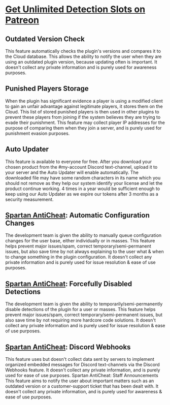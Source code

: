 # <a href="https://vagdedes.com/patreon">Get Unlimited Detection Slots on Patreon</a>

## Outdated Version Check
This feature automatically checks the plugin's versions and compares it to the Cloud database. This allows the ability to notify the user when they are using an outdated plugin version, because updating often is important. It doesn't collect any private information and is purely used for awareness purposes.

## Punished Players Storage
When the plugin has significant evidence a player is using a modified client to gain an unfair advantage against legitimate players, it stores them on the Cloud. This list of stored punished players is then used in other plugins to prevent these players from joining if the system believes they are trying to evade their punishment. This feature may collect player IP addresses for the purpose of comparing them when they join a server, and is purely used for punishment evasion purposes.

## Auto Updater
This feature is available to everyone for free. After you download your chosen product from the #my-account Discord text-channel, upload it to your server and the Auto Updater will enable automatically. The downloaded file may have some random characters in its name which you should not remove as they help our system identify your license and let the product continue working. 4 times in a year would be sufficient enough to keep using our Auto Updater as we expire our tokens after 3 months as a security measurement.

## <a href="https://github.com/Vagdedes/Spartan-AntiCheat">Spartan AntiCheat</a>: Automatic Configuration Changes
The development team is given the ability to manually queue configuration changes for the user base, either individually or in masses. This feature helps prevent major issues/spam, correct temporary/semi-permanent issues, but also save time by not always explaining to the user what & when to change something in the plugin configuration. It doesn't collect any private information and is purely used for issue resolution & ease of use purposes.

## <a href="https://github.com/Vagdedes/Spartan-AntiCheat">Spartan AntiCheat</a>: Forcefully Disabled Detections
The development team is given the ability to temporarily/semi-permanently disable detections of the plugin for a user or masses. This feature helps prevent major issues/spam, correct temporary/semi-permanent issues, but also save time by not requiring more hardcore code solutions. It doesn't collect any private information and is purely used for issue resolution & ease of use purposes.

## <a href="https://github.com/Vagdedes/Spartan-AntiCheat">Spartan AntiCheat</a>: Discord Webhooks
This feature uses but doesn't collect data sent by servers to implement organized embedded messages for Discord text-channels via the Discord Webhooks feature. It doesn't collect any private information, and is purely used for ease of use purposes.
Spartan AntiCheat: Staff Announcements
This feature aims to notify the user about important matters such as an outdated version or a customer-support ticket that has been dealt with. It doesn't collect any private information, and is purely used for awareness & ease of use purposes.
